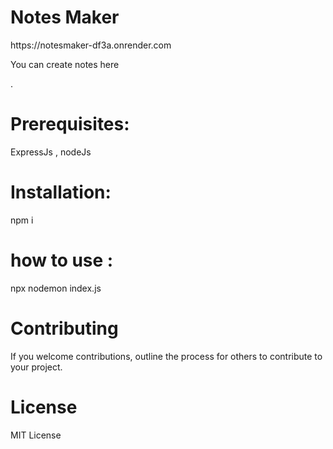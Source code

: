
<h1>Notes Maker</h1>
 https://notesmaker-df3a.onrender.com

<p>You can  create notes here </p>.



<h1>Prerequisites:</h1>
ExpressJs , nodeJs
<h1>Installation:</h1>
npm i

<h1>how to use :</h1>
npx nodemon index.js


<h1>Contributing</h1>

If you welcome contributions, outline the process for others to contribute to your project.

<h1>License</h1>
MIT License
